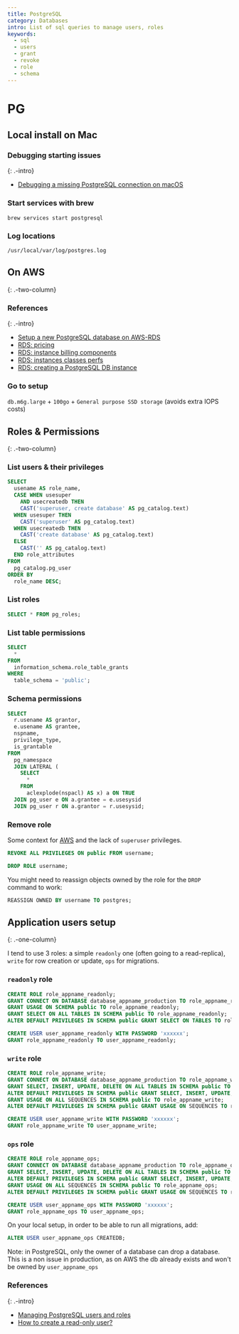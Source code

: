 ```yaml
---
title: PostgreSQL
category: Databases
intro: List of sql queries to manage users, roles
keywords:
  - sql
  - users
  - grant
  - revoke
  - role
  - schema
---
```


# PG

## Local install on Mac

### Debugging starting issues
{: .-intro}
- [Debugging a missing PostgreSQL connection on macOS](https://thoughtbot.com/blog/macos-postgres-could-not-connect-to-server)

### Start services with brew

```shell
brew services start postgresql
```
### Log locations

```shell
/usr/local/var/log/postgres.log
```

## On AWS
{: .-two-column}

### References
{: .-intro}

- [Setup a new PostgreSQL database on AWS-RDS](http://asheiduk.de/post/setup-pg-on-rds/)
- [RDS: pricing](https://aws.amazon.com/rds/postgresql/pricing/)
- [RDS: instance billing components](https://docs.aws.amazon.com/AmazonRDS/latest/UserGuide/User_DBInstanceBilling.html)
- [RDS: instances classes perfs](https://docs.aws.amazon.com/AmazonRDS/latest/UserGuide/Concepts.DBInstanceClass.html)
- [RDS: creating a PostgreSQL DB instance](https://docs.aws.amazon.com/AmazonRDS/latest/UserGuide/CHAP_GettingStarted.CreatingConnecting.PostgreSQL.html)

### Go to setup
`db.m6g.large` + `100go` + `General purpose SSD storage` (avoids extra IOPS costs)

## Roles & Permissions
{: .-two-column}

### List users & their privileges
```sql
SELECT
  usename AS role_name,
  CASE WHEN usesuper
    AND usecreatedb THEN
    CAST('superuser, create database' AS pg_catalog.text)
  WHEN usesuper THEN
    CAST('superuser' AS pg_catalog.text)
  WHEN usecreatedb THEN
    CAST('create database' AS pg_catalog.text)
  ELSE
    CAST('' AS pg_catalog.text)
  END role_attributes
FROM
  pg_catalog.pg_user
ORDER BY
  role_name DESC;
```

### List roles
```sql
SELECT * FROM pg_roles;
```

### List table permissions
```sql
SELECT
  *
FROM
  information_schema.role_table_grants
WHERE
  table_schema = 'public';
```

### Schema permissions
```sql
SELECT
  r.usename AS grantor,
  e.usename AS grantee,
  nspname,
  privilege_type,
  is_grantable
FROM
  pg_namespace
  JOIN LATERAL (
    SELECT
      *
    FROM
      aclexplode(nspacl) AS x) a ON TRUE
  JOIN pg_user e ON a.grantee = e.usesysid
  JOIN pg_user r ON a.grantor = r.usesysid;
```

### Remove role

Some context for [AWS](https://dba.stackexchange.com/questions/226784/cannot-revoke-permissions-or-drop-user-in-pgsql-aws-rds) and the lack of `superuser` privileges.

```sql
REVOKE ALL PRIVILEGES ON public FROM username;

DROP ROLE username;
```

You might need to reassign objects owned by the role for the `DROP` command to work:
```sql
REASSIGN OWNED BY username TO postgres;
```

## Application users setup
{: .-one-column}

I tend to use 3 roles: a simple `readonly` one (often going to a read-replica), `write` for row creation or update, `ops` for migrations.

### `readonly` role
```sql
CREATE ROLE role_appname_readonly;
GRANT CONNECT ON DATABASE database_appname_production TO role_appname_readonly;
GRANT USAGE ON SCHEMA public TO role_appname_readonly;
GRANT SELECT ON ALL TABLES IN SCHEMA public TO role_appname_readonly;
ALTER DEFAULT PRIVILEGES IN SCHEMA public GRANT SELECT ON TABLES TO role_appname_readonly;

CREATE USER user_appname_readonly WITH PASSWORD 'xxxxxx';
GRANT role_appname_readonly TO user_appname_readonly;
```

### `write` role
```sql
CREATE ROLE role_appname_write;
GRANT CONNECT ON DATABASE database_appname_production TO role_appname_write;
GRANT SELECT, INSERT, UPDATE, DELETE ON ALL TABLES IN SCHEMA public TO role_appname_write;
ALTER DEFAULT PRIVILEGES IN SCHEMA public GRANT SELECT, INSERT, UPDATE, DELETE ON TABLES TO role_appname_write;
GRANT USAGE ON ALL SEQUENCES IN SCHEMA public TO role_appname_write;
ALTER DEFAULT PRIVILEGES IN SCHEMA public GRANT USAGE ON SEQUENCES TO role_appname_write;

CREATE USER user_appname_write WITH PASSWORD 'xxxxxx';
GRANT role_appname_write TO user_appname_write;
```

### `ops` role
```sql
CREATE ROLE role_appname_ops;
GRANT CONNECT ON DATABASE database_appname_production TO role_appname_ops;
GRANT SELECT, INSERT, UPDATE, DELETE ON ALL TABLES IN SCHEMA public TO role_appname_ops;
ALTER DEFAULT PRIVILEGES IN SCHEMA public GRANT SELECT, INSERT, UPDATE, DELETE ON TABLES TO role_appname_ops;
GRANT USAGE ON ALL SEQUENCES IN SCHEMA public TO role_appname_ops;
ALTER DEFAULT PRIVILEGES IN SCHEMA public GRANT USAGE ON SEQUENCES TO role_appname_ops;

CREATE USER user_appname_ops WITH PASSWORD 'xxxxxx';
GRANT role_appname_ops TO user_appname_ops;
```
On your local setup, in order to be able to run all migrations, add:
```sql
ALTER USER user_appname_ops CREATEDB;
```
Note: in PostgreSQL, only the owner of a database can drop a database. This is a non issue in production, as on AWS the db already exists and won't be owned by `user_appname_ops`

### References
{: .-intro}

- [Managing PostgreSQL users and roles](https://aws.amazon.com/blogs/database/managing-postgresql-users-and-roles/)
- [How to create a read-only user?](https://tableplus.com/blog/2018/04/postgresql-how-to-create-read-only-user.html)
